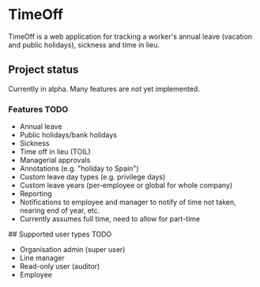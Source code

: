 # TimeOff

TimeOff is a web application for tracking a worker's annual leave (vacation and public holidays),
sickness and time in lieu.

## Project status

Currently in alpha. Many features are not yet implemented.

### Features TODO

- Annual leave
- Public holidays/bank holidays
- Sickness
- Time off in lieu (TOIL)
- Managerial approvals
- Annotations (e.g. "holiday to Spain")
- Custom leave day types (e.g. privilege days)
- Custom leave years (per-employee or global for whole company)
- Reporting
- Notifications to employee and manager to notify of time not taken, nearing end of year, etc.
- Currently assumes full time, need to allow for part-time

## Supported user types TODO

- Organisation admin (super user)
- Line manager
- Read-only user (auditor)
- Employee
